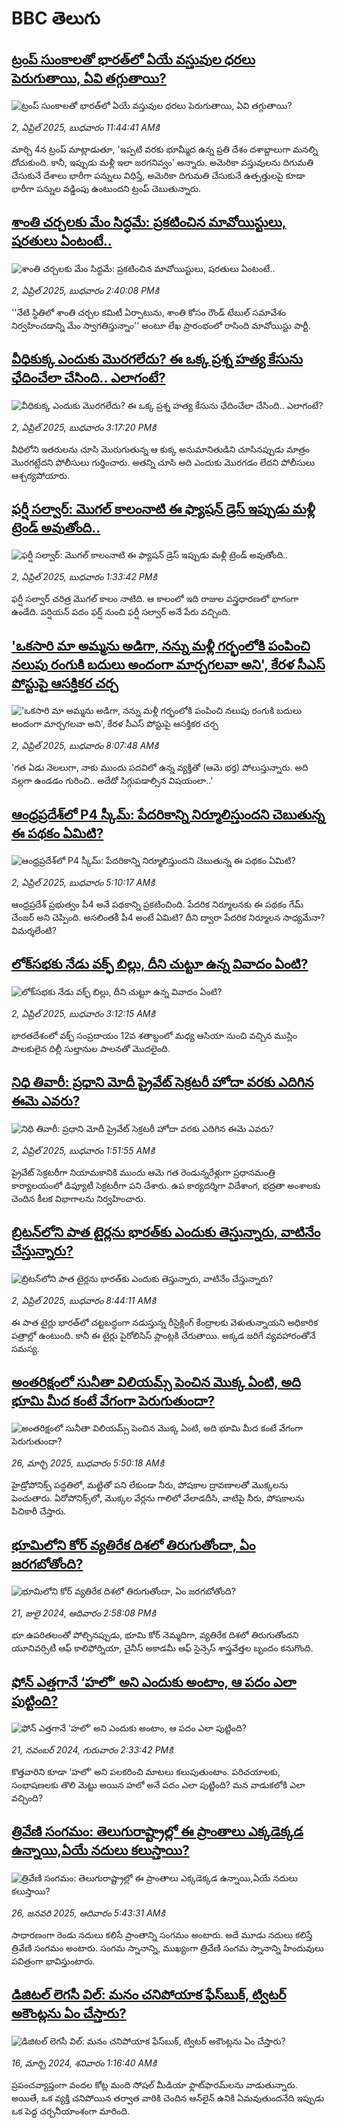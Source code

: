 # BBC తెలుగు## [ట్రంప్ సుంకాలతో భారత్‌లో ఏయే వస్తువుల ధరలు పెరుగుతాయి, ఏవి తగ్గుతాయి? ](https://www.bbc.com/telugu/articles/ckgx0n0d8ryo?at_campaign=githubrss)![ట్రంప్ సుంకాలతో భారత్‌లో ఏయే వస్తువుల ధరలు పెరుగుతాయి, ఏవి తగ్గుతాయి? ](https://ichef.bbci.co.uk/ace/standard/240/cpsprodpb/599f/live/b08b3f50-0f88-11f0-9194-236ce7bf1765.jpg)_2, ఏప్రిల్ 2025, బుధవారం 11:44:41 AMకి_మార్చి 4న ట్రంప్ మాట్లాడుతూ, 'ఇప్పటి వరకు భూమ్మీద ఉన్న ప్రతి దేశం దశాబ్దాలుగా మనల్ని దోచుకుంది. కానీ, ఇప్పుడు మళ్లీ ఇలా జరగనివ్వం' అన్నారు. అమెరికా వస్తువులను దిగుమతి చేసుకునే దేశాలు భారీగా పన్నులు విధిస్తే, అమెరికా దిగుమతి చేసుకునే ఉత్పత్తులపై కూడా భారీగా పన్నుల వడ్డింపు ఉంటుందని ట్రంప్ చెబుతున్నారు.## [శాంతి చర్చలకు మేం సిద్ధమే: ప్రకటించిన మావోయిస్టులు, షరతులు ఏంటంటే..](https://www.bbc.com/telugu/articles/c9djle4gz7eo?at_campaign=githubrss)![శాంతి చర్చలకు మేం సిద్ధమే: ప్రకటించిన మావోయిస్టులు, షరతులు ఏంటంటే..](https://ichef.bbci.co.uk/ace/standard/240/cpsprodpb/f7b7/live/a5b51b20-0fcc-11f0-ba12-8d27eb561761.jpg)_2, ఏప్రిల్ 2025, బుధవారం 2:40:08 PMకి_''నేటి స్థితిలో శాంతి చర్చల కమిటీ ఏర్పాటును, శాంతి కోసం రౌండ్ టేబుల్ సమావేశం నిర్వహించడాన్ని మేం స్వాగతిస్తున్నాం'' అంటూ లేఖ ప్రారంభంలో రాసింది మావోయిస్టు పార్టీ.## [వీధికుక్క ఎందుకు మొరగలేదు? ఈ ఒక్క ప్రశ్న హత్య కేసును ఛేదించేలా చేసింది.. ఎలాగంటే?](https://www.bbc.com/telugu/articles/c8jey04zxneo?at_campaign=githubrss)![వీధికుక్క ఎందుకు మొరగలేదు? ఈ ఒక్క ప్రశ్న హత్య కేసును ఛేదించేలా చేసింది.. ఎలాగంటే?](https://ichef.bbci.co.uk/ace/standard/240/cpsprodpb/1ac4/live/28789ce0-0fd1-11f0-ac9f-c37d6fd89579.jpg)_2, ఏప్రిల్ 2025, బుధవారం 3:17:20 PMకి_వీధిలోని ఇతరులను చూసి మొరుగుతున్న ఆ కుక్క అనుమానితుడిని చూసినప్పుడు మాత్రం మొరగట్లేదని పోలీసులు గుర్తించారు. అతన్ని చూసి అది ఎందుకు మొరగడం లేదని పోలీసులు ఆశ్చర్యపోయారు.## [ఫర్షీ సల్వార్: మొగల్ కాలంనాటి ఈ ఫ్యాషన్ డ్రెస్ ఇప్పుడు మళ్లీ ట్రెండ్ అవుతోంది..](https://www.bbc.com/telugu/articles/cly209nvv1no?at_campaign=githubrss)![ఫర్షీ సల్వార్: మొగల్ కాలంనాటి ఈ ఫ్యాషన్ డ్రెస్ ఇప్పుడు మళ్లీ ట్రెండ్ అవుతోంది..](https://ichef.bbci.co.uk/ace/standard/240/cpsprodpb/0c68/live/ad823be0-0fc6-11f0-9f8d-f125b11f3e53.jpg)_2, ఏప్రిల్ 2025, బుధవారం 1:33:42 PMకి_ఫర్షీ సల్వార్ చరిత్ర మొగల్ కాలం నాటిది. ఆ కాలంలో ఇది రాజుల వస్త్రధారణలో భాగంగా ఉండేది. పర్షియన్ పదం ఫర్ష్ నుంచి ఫర్షీ సల్వార్ అనే పేరు వచ్చింది.## ['ఒకసారి మా అమ్మను అడిగా, నన్ను మళ్లీ గర్భంలోకి పంపించి నలుపు రంగుకి బదులు అందంగా మార్చగలవా అని', కేరళ సీఎస్ పోస్టుపై ఆసక్తికర చర్చ ](https://www.bbc.com/telugu/articles/c209jjgllp9o?at_campaign=githubrss)!['ఒకసారి మా అమ్మను అడిగా, నన్ను మళ్లీ గర్భంలోకి పంపించి నలుపు రంగుకి బదులు అందంగా మార్చగలవా అని', కేరళ సీఎస్ పోస్టుపై ఆసక్తికర చర్చ ](https://ichef.bbci.co.uk/ace/standard/240/cpsprodpb/5817/live/46a27f10-0e37-11f0-bfea-d170975f1d6a.jpg)_2, ఏప్రిల్ 2025, బుధవారం 8:07:48 AMకి_'గత ఏడు నెలలుగా, నాకు ముందు పదవిలో ఉన్న వ్యక్తితో (ఆమె భర్త) పోలుస్తున్నారు. అది నల్లగా ఉండడం గురించి.. అదేదో సిగ్గుపడాల్సిన విషయంలా..'## [ఆంధ్రప్రదేశ్‌లో P4 స్కీమ్: పేదరికాన్ని నిర్మూలిస్తుందని చెబుతున్న ఈ పథకం ఏమిటి? ](https://www.bbc.com/telugu/articles/cvg9l29l4ngo?at_campaign=githubrss)![ఆంధ్రప్రదేశ్‌లో P4 స్కీమ్: పేదరికాన్ని నిర్మూలిస్తుందని చెబుతున్న ఈ పథకం ఏమిటి? ](https://ichef.bbci.co.uk/ace/standard/240/cpsprodpb/86fc/live/69c5ee00-0f68-11f0-a095-b14f17af1b49.jpg)_2, ఏప్రిల్ 2025, బుధవారం 5:10:17 AMకి_ఆంధ్రప్రదేశ్‌ ప్రభుత్వం పీ4 అనే పథకాన్ని ప్రకటించింది. పేదరిక నిర్మూలనకు ఈ పథకం గేమ్ చేంజర్ అని చెప్పింది. అసలింతకీ పీ4 అంటే ఏమిటి? దీని ద్వారా పేదరిక నిర్మూలన సాధ్యమేనా? విమర్శలేంటి?## [లోక్‌సభకు నేడు వక్ఫ్ బిల్లు, దీని చుట్టూ ఉన్న వివాదం ఏంటి?](https://www.bbc.com/telugu/articles/c98g189q4dyo?at_campaign=githubrss)![లోక్‌సభకు నేడు వక్ఫ్ బిల్లు, దీని చుట్టూ ఉన్న వివాదం ఏంటి?](https://ichef.bbci.co.uk/ace/standard/240/cpsprodpb/7684/live/0298ddf0-0f6d-11f0-ac9f-c37d6fd89579.jpg)_2, ఏప్రిల్ 2025, బుధవారం 3:12:15 AMకి_భారతదేశంలో వక్ఫ్ సంప్రదాయం 12వ శతాబ్ధంలో మధ్య ఆసియా నుంచి వచ్చిన ముస్లిం పాలకులైన దిల్లీ సుల్తానుల పాలనతో మొదలైంది.## [నిధి తివారీ: ప్రధాని మోదీ ప్రైవేట్ సెక్రటరీ హోదా వరకు ఎదిగిన ఈమె ఎవరు?](https://www.bbc.com/telugu/articles/c9w8kejn7zno?at_campaign=githubrss)![నిధి తివారీ: ప్రధాని మోదీ ప్రైవేట్ సెక్రటరీ హోదా వరకు ఎదిగిన ఈమె ఎవరు?](https://ichef.bbci.co.uk/ace/standard/240/cpsprodpb/a34c/live/2c87ad30-0f68-11f0-ac9f-c37d6fd89579.jpg)_2, ఏప్రిల్ 2025, బుధవారం 1:51:55 AMకి_ప్రైవేట్ సెక్రటరీగా నియామకానికి ముందు ఆమె గత రెండున్నరేళ్లుగా ప్రధానమంత్రి కార్యాలయంలో డిప్యూటీ సెక్రటరీగా పని చేశారు. ఉప కార్యదర్శిగా విదేశాంగ, భద్రతా అంశాలకు చెందిన కీలక విభాగాలను నిర్వహించారు.## [బ్రిటన్‌లోని పాత టైర్లను భారత్‌కు ఎందుకు తెస్తున్నారు, వాటినేం చేస్తున్నారు?](https://www.bbc.com/telugu/articles/cx2ydd73l54o?at_campaign=githubrss)![బ్రిటన్‌లోని పాత టైర్లను భారత్‌కు ఎందుకు తెస్తున్నారు, వాటినేం చేస్తున్నారు?](https://ichef.bbci.co.uk/ace/standard/240/cpsprodpb/e02f/live/d8d20510-0f9d-11f0-b696-d3bfdfb825fc.jpg)_2, ఏప్రిల్ 2025, బుధవారం 8:44:11 AMకి_ఈ పాత టైర్లు భారత్‌లో చట్టబద్ధంగా నడుస్తున్న రీసైక్లింగ్ కేంద్రాలకు వెళుతున్నాయని అధికారిక పత్రాల్లో ఉంటుంది. కానీ ఈ టైర్లు పైరోలిసిస్ ప్లాంట్లకి చేరుతాయి. అక్కడ జరిగే వ్యవహారంతోనే సమస్య.## [అంతరిక్షంలో సునీతా విలియమ్స్ పెంచిన మొక్క ఏంటి, అది భూమి మీద కంటే వేగంగా పెరుగుతుందా?](https://www.bbc.com/telugu/articles/c1mn43gmj39o?at_campaign=githubrss)![అంతరిక్షంలో సునీతా విలియమ్స్ పెంచిన మొక్క ఏంటి, అది భూమి మీద కంటే వేగంగా పెరుగుతుందా?](https://ichef.bbci.co.uk/ace/standard/240/cpsprodpb/931a/live/71e4f570-0966-11f0-94d4-6f954f5dcfa3.jpg)_26, మార్చి 2025, బుధవారం 5:50:18 AMకి_హైడ్రోపోనిక్స్‌ పద్ధతిలో, మట్టితో పని లేకుండా నీరు, పోషకాల ద్రావణాలతో మొక్కలను పెంచుతారు. ఏరోపోనిక్స్‌లో, మొక్కల వేర్లను గాలిలో వేలాడదీసి, వాటిపై నీరు, పోషకాలను పిచికారీ చేస్తారు.## [భూమిలోని కోర్ వ్యతిరేక దిశలో తిరుగుతోందా, ఏం జరగబోతోంది?](https://www.bbc.com/telugu/articles/crgr7rnd7g4o?at_campaign=githubrss)![భూమిలోని కోర్ వ్యతిరేక దిశలో తిరుగుతోందా, ఏం జరగబోతోంది?](https://ichef.bbci.co.uk/ace/standard/240/cpsprodpb/cc28/live/4457bc00-3ec3-11ef-b2f4-77406157b906.jpg)_21, జులై 2024, ఆదివారం 2:58:08 PMకి_భూ ఉపరితలంతో పోల్చినప్పుడు, భూమి కోర్ నెమ్మదిగా, వ్యతిరేక దిశలో తిరుగుతోందని యూనివర్సిటీ ఆఫ్ కాలిఫోర్నియా, చైనీస్ అకాడమీ ఆఫ్ సైన్సెస్‌ శాస్త్రవేత్తల బృందం కనుగొంది.## [ఫోన్ ఎత్తగానే ‘హలో’ అని ఎందుకు అంటాం, ఆ పదం ఎలా పుట్టింది?](https://www.bbc.com/telugu/articles/cgj7x7gdjq4o?at_campaign=githubrss)![ఫోన్ ఎత్తగానే ‘హలో’ అని ఎందుకు అంటాం, ఆ పదం ఎలా పుట్టింది?](https://ichef.bbci.co.uk/ace/standard/240/cpsprodpb/0618/live/7a20ebb0-a807-11ef-b21e-5359bd56d02f.jpg)_21, నవంబర్ 2024, గురువారం 2:33:42 PMకి_కొత్తవారిని కూడా ‘హలో’ అని పలకరించి మాటలు కలుపుతుంటాం.  పరిచయాలకు, సంభాషణలకు తొలి మెట్టు అయిన హలో అనే పదం ఎలా పుట్టింది? మన వాడుకలోకి ఎలా వచ్చింది?## [త్రివేణి సంగమం: తెలుగురాష్ట్రాల్లో ఈ ప్రాంతాలు ఎక్కడెక్కడ ఉన్నాయి,ఏయే నదులు కలుస్తాయి? ](https://www.bbc.com/telugu/articles/cz7elrr17jeo?at_campaign=githubrss)![త్రివేణి సంగమం: తెలుగురాష్ట్రాల్లో ఈ ప్రాంతాలు ఎక్కడెక్కడ ఉన్నాయి,ఏయే నదులు కలుస్తాయి? ](https://ichef.bbci.co.uk/ace/standard/240/cpsprodpb/9dad/live/7f50e780-da42-11ef-a37f-eba91255dc3d.jpg)_26, జనవరి 2025, ఆదివారం 5:43:31 AMకి_సాధారణంగా రెండు నదులు కలిసే ప్రాంతాన్ని సంగమం అంటారు. అదే మూడు నదులు కలిస్తే త్రివేణి సంగమం అంటారు. సంగమ స్నానాన్ని, ముఖ్యంగా త్రివేణి సంగమ స్నానాన్ని హిందువులు పవిత్రంగా భావిస్తుంటారు.## [డిజిటల్ లెగసీ విల్: మనం చనిపోయాక ఫేస్‌బుక్, ట్విటర్‌ అకౌంట్లను ఏం చేస్తారు?](https://www.bbc.com/telugu/articles/cx0zl1qeyq2o?at_campaign=githubrss)![డిజిటల్ లెగసీ విల్: మనం చనిపోయాక ఫేస్‌బుక్, ట్విటర్‌ అకౌంట్లను ఏం చేస్తారు?](https://ichef.bbci.co.uk/ace/standard/240/cpsprodpb/bea2/live/2323ffd0-e2d4-11ee-9410-0f893255c2a0.jpg)_16, మార్చి 2024, శనివారం 1:16:40 AMకి_ప్రపంచవ్యాప్తంగా వందల కోట్ల మంది సోషల్ మీడియా ఫ్లాట్‌ఫారమ్‌లను వాడుతున్నారు. అయితే, ఒక వ్యక్తి చనిపోయిన తర్వాత వారికి చెందిన ఆన్‌లైన్ ఉనికి ఏమవుతుందనేది ఇప్పుడు ఒక పెద్ద చర్చనీయాంశంగా మారింది.